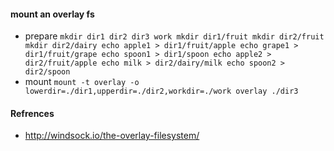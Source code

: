 #### mount an overlay fs
* prepare 
`
mkdir dir1 dir2 dir3 work
mkdir dir1/fruit
mkdir dir2/fruit
mkdir dir2/dairy
echo apple1 > dir1/fruit/apple
echo grape1 > dir1/fruit/grape
echo spoon1 > dir1/spoon
echo apple2 > dir2/fruit/apple
echo milk > dir2/dairy/milk
echo spoon2 > dir2/spoon
`
* mount 
`mount -t overlay -o lowerdir=./dir1,upperdir=./dir2,workdir=./work overlay ./dir3`

#### Refrences
* http://windsock.io/the-overlay-filesystem/
